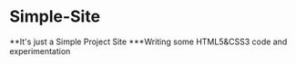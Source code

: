 # Simple-Site

**It's just a Simple Project Site
***Writing some HTML5&CSS3 code and experimentation
